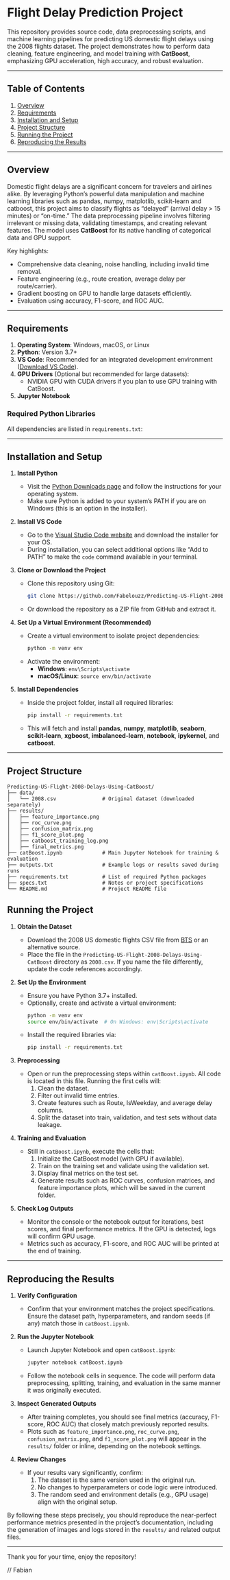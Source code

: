# Flight Delay Prediction Project

This repository provides source code, data preprocessing scripts, and machine learning pipelines for predicting US domestic flight delays using the 2008 flights dataset. The project demonstrates how to perform data cleaning, feature engineering, and model training with **CatBoost**, emphasizing GPU acceleration, high accuracy, and robust evaluation.

---

## Table of Contents

1. [Overview](#overview)  
2. [Requirements](#requirements)  
3. [Installation and Setup](#installation-and-setup)  
4. [Project Structure](#project-structure)  
5. [Running the Project](#running-the-project)  
6. [Reproducing the Results](#reproducing-the-results)  


---

## Overview

Domestic flight delays are a significant concern for travelers and airlines alike. By leveraging Python’s powerful data manipulation and machine learning libraries such as pandas, numpy, matplotlib, scikit-learn and catboost, this project aims to classify flights as “delayed” (arrival delay > 15 minutes) or “on-time.” The data preprocessing pipeline involves filtering irrelevant or missing data, validating timestamps, and creating relevant features. The model uses **CatBoost** for its native handling of categorical data and GPU support.

Key highlights:
- Comprehensive data cleaning, noise handling, including invalid time removal.
- Feature engineering (e.g., route creation, average delay per route/carrier).
- Gradient boosting on GPU to handle large datasets efficiently.
- Evaluation using accuracy, F1-score, and ROC AUC.

---

## Requirements

1. **Operating System**: Windows, macOS, or Linux  
2. **Python**: Version 3.7+  
3. **VS Code**: Recommended for an integrated development environment ([Download VS Code](https://code.visualstudio.com/)).  
4. **GPU Drivers** (Optional but recommended for large datasets):  
   - NVIDIA GPU with CUDA drivers if you plan to use GPU training with CatBoost.
5. **Jupyter Notebook**

### Required Python Libraries

All dependencies are listed in `requirements.txt`:


---

## Installation and Setup

1. **Install Python**  
   - Visit the [Python Downloads page](https://www.python.org/downloads/) and follow the instructions for your operating system.
   - Make sure Python is added to your system’s PATH if you are on Windows (this is an option in the installer).

2. **Install VS Code**  
   - Go to the [Visual Studio Code website](https://code.visualstudio.com/) and download the installer for your OS.
   - During installation, you can select additional options like “Add to PATH” to make the `code` command available in your terminal.

3. **Clone or Download the Project**  
   - Clone this repository using Git:
     ```bash
     git clone https://github.com/Fabelouzz/Predicting-US-Flight-2008-Delays-Using-CatBoost
     ```
   - Or download the repository as a ZIP file from GitHub and extract it.

4. **Set Up a Virtual Environment (Recommended)**  
   - Create a virtual environment to isolate project dependencies:
     ```bash
     python -m venv env
     ```
   - Activate the environment:
     - **Windows**: `env\Scripts\activate`
     - **macOS/Linux**: `source env/bin/activate`

5. **Install Dependencies**  
   - Inside the project folder, install all required libraries:
     ```bash
     pip install -r requirements.txt
     ```
   - This will fetch and install **pandas**, **numpy**, **matplotlib**, **seaborn**, **scikit-learn**, **xgboost**, **imbalanced-learn**, **notebook**, **ipykernel**, and **catboost**.

---

## Project Structure

```plaintext
Predicting-US-Flight-2008-Delays-Using-CatBoost/
├── data/
│   └── 2008.csv               # Original dataset (downloaded separately)
├── results/
│   ├── feature_importance.png
│   ├── roc_curve.png
│   ├── confusion_matrix.png
│   ├── f1_score_plot.png
│   ├── catboost_training_log.png
│   ├── final_metrics.png
├── catBoost.ipynb             # Main Jupyter Notebook for training & evaluation
├── outputs.txt                # Example logs or results saved during runs
├── requirements.txt           # List of required Python packages
├── specs.txt                  # Notes or project specifications
└── README.md                  # Project README file
```
## Running the Project

1. **Obtain the Dataset**  
   - Download the 2008 US domestic flights CSV file from [BTS](https://www.kaggle.com/datasets/artomas/us-flights/data) or an alternative source.
   - Place the file in the `Predicting-US-Flight-2008-Delays-Using-CatBoost` directory as `2008.csv`. If you name the file differently, update the code references accordingly.

2. **Set Up the Environment**  
   - Ensure you have Python 3.7+ installed.  
   - Optionally, create and activate a virtual environment:
     ```bash
     python -m venv env
     source env/bin/activate  # On Windows: env\Scripts\activate
     ```
   - Install the required libraries via:
     ```bash
     pip install -r requirements.txt
     ```

3. **Preprocessing**  
   - Open or run the preprocessing steps within `catBoost.ipynb`. All code is located in this file. Running the first cells will:
     1. Clean the dataset.
     2. Filter out invalid time entries.
     3. Create features such as Route, IsWeekday, and average delay columns.
     4. Split the dataset into train, validation, and test sets without data leakage.

4. **Training and Evaluation**  
   - Still in `catBoost.ipynb`, execute the cells that:
     1. Initialize the CatBoost model (with GPU if available).
     2. Train on the training set and validate using the validation set.
     3. Display final metrics on the test set.
     4. Generate results such as ROC curves, confusion matrices, and feature importance plots, which will be saved in the current folder.

5. **Check Log Outputs**  
   - Monitor the console or the notebook output for iterations, best scores, and final performance metrics. If the GPU is detected, logs will confirm GPU usage.  
   - Metrics such as accuracy, F1-score, and ROC AUC will be printed at the end of training.

---

## Reproducing the Results

1. **Verify Configuration**  
   - Confirm that your environment matches the project specifications. Ensure the dataset path, hyperparameters, and random seeds (if any) match those in `catBoost.ipynb`.

2. **Run the Jupyter Notebook**  
   - Launch Jupyter Notebook and open `catBoost.ipynb`:
     ```bash
     jupyter notebook catBoost.ipynb
     ```
   - Follow the notebook cells in sequence. The code will perform data preprocessing, splitting, training, and evaluation in the same manner it was originally executed.

3. **Inspect Generated Outputs**  
   - After training completes, you should see final metrics (accuracy, F1-score, ROC AUC) that closely match previously reported results.  
   - Plots such as `feature_importance.png`, `roc_curve.png`, `confusion_matrix.png`, and `f1_score_plot.png` will appear in the `results/` folder or inline, depending on the notebook settings.

4. **Review Changes**  
   - If your results vary significantly, confirm:
     1. The dataset is the same version used in the original run.
     2. No changes to hyperparameters or code logic were introduced.
     3. The random seed and environment details (e.g., GPU usage) align with the original setup.

By following these steps precisely, you should reproduce the near-perfect performance metrics presented in the project’s documentation, including the generation of images and logs stored in the `results/` and related output files.

---
Thank you for your time, enjoy the repository! 

// Fabian



